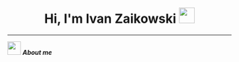 <h1 align="center">
  <b>Hi, I'm Ivan Zaikowski </b> <img src="https://media.giphy.com/media/hvRJCLFzcasrR4ia7z/giphy.gif" width="35">
</h1>

<hr>

<img src="https://media.giphy.com/media/ObNTw8Uzwy6KQ/giphy.gif" width="30px">&nbsp;***About me***
